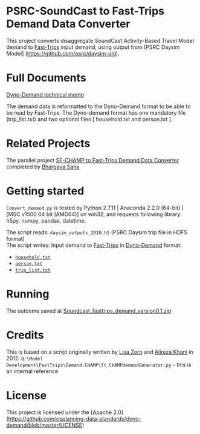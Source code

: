 # PSRC-SoundCast to Fast-Trips Demand Data Converter
This project converts disaggregate SoundCast Activity-Based Travel Model demand to [Fast-Trips](https://github.com/MetropolitanTransportationCommission/fast-trips) input demand, using output from [PSRC Daysim Model] (https://github.com/psrc/daysim-old). 

# Full Documents
[Dyno-Demand technical memo](https://github.com/osplanning-data-standards/dyno-demand)

The demand data is reformatted to the Dyno-Demand format to be able to be read by Fast-Trips. 
The Dyno-demand format has one mandatory file (trip_list.txt) and two optional files [ household.txt and person.txt ].

# Related Projects
The parallel project [SF-CHAMP to Fast-Trips Demand Data Converter](https://github.com/sfcta/fast-trips_demand_converter) completed by [Bhargava Sana](https://github.com/bhargavasana) 

# Getting started

 `Convert_demand.py` is tested by Python 2.7.11 | Anaconda 2.2.0 (64-bit) | [MSC v1500 64 bit (AMD64)] on win32, and requests following library: h5py, numpy, pandas, datetime. 

The script reads:     `daysim_outputs_2010.h5` (PSRC Daysim trip file in HDF5 format)  
The script writes:    Input demand to [Fast-Trips](https://github.com/MetropolitanTransportationCommission/fast-trips) in [Dyno-Demand](https://github.com/osplanning-data-standards/dyno-demand) format:  
 - [`household.txt`](https://github.com/osplanning-data-standards/dyno-demand/blob/master/files/household.md)
 - [`person.txt`](https://github.com/osplanning-data-standards/dyno-demand/blob/master/files/person.md)
 - [`trip_list.txt`](https://github.com/osplanning-data-standards/dyno-demand/blob/master/files/trip_list.md) 

# Running 
The outcome saved at [Soundcast_fasttrips_demand_version0.1.zip](https://app.box.com/files/0/f/8524509565/3-Transit_Demand)

# Credits
This is based on a script originally written by [Lisa Zorn](https://github.com/lmz) and [Alireza Khani](https://github.com/akhani) in 2012:
`Q:\Model Development\FastTrips\Demand.CHAMP\ft_CHAMPdemandGenerator.py` - this is an internal reference

# License
This project is licensed under the [Apache 2.0] (https://github.com/osplanning-data-standards/dyno-demand/blob/master/LICENSE)
